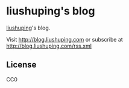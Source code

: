liushuping's blog
====
[liushuping](https://github.com/liushuping)'s blog.

Visit http://blog.liushuping.com or subscribe at http://blog.liushuping.com/rss.xml

## License
CC0
